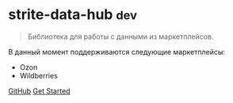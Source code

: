 # strite-data-hub <small>dev</small>

> Библиотека для работы с данными из маркетплейсов.

В данный момент поддерживаются следующие маркетплейсы:

- Ozon
- Wildberries

[//]: # (- достоинство 3)

[GitHub](https://github.com/strite-ru/strite-data-hub)
[Get Started](#strite-data-hub)